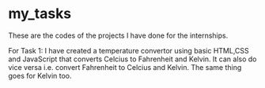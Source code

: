 # my_tasks
These are the codes of the projects I have done for the internships.

For Task 1: 
I have created a temperature convertor using basic HTML,CSS and JavaScript that converts Celcius to Fahrenheit and Kelvin. 
It can also do vice versa i.e. convert Fahrenheit to Celcius and Kelvin. The same thing goes for Kelvin too.

